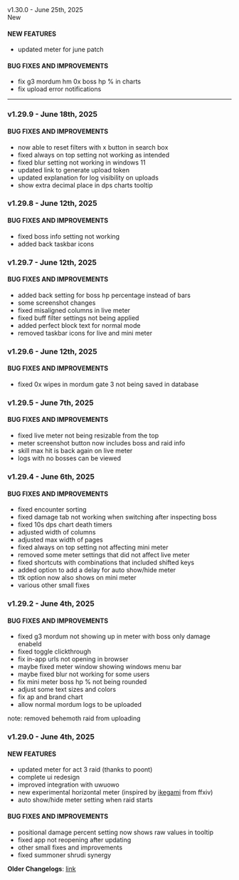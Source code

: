 <div class="rounded-md flex space-x-2 items-center">
  <div class="text-lg font-semibold text-white">
    v1.30.0 - June 25th, 2025
  </div>
  <div class="bg-accent-500 px-2 font-medium rounded-md text-white">
    New
  </div>
</div>

#### NEW FEATURES

- updated meter for june patch

#### BUG FIXES AND IMPROVEMENTS

- fix g3 mordum hm 0x boss hp % in charts
- fix upload error notifications

---

### v1.29.9 - June 18th, 2025

#### BUG FIXES AND IMPROVEMENTS

- now able to reset filters with x button in search box
- fixed always on top setting not working as intended
- fixed blur setting not working in windows 11
- updated link to generate upload token
- updated explanation for log visibility on uploads
- show extra decimal place in dps charts tooltip

### v1.29.8 - June 12th, 2025

#### BUG FIXES AND IMPROVEMENTS

- fixed boss info setting not working
- added back taskbar icons

### v1.29.7 - June 12th, 2025

#### BUG FIXES AND IMPROVEMENTS

- added back setting for boss hp percentage instead of bars
- some screenshot changes
- fixed misaligned columns in live meter
- fixed buff filter settings not being applied
- added perfect block text for normal mode
- removed taskbar icons for live and mini meter

### v1.29.6 - June 12th, 2025

#### BUG FIXES AND IMPROVEMENTS

- fixed 0x wipes in mordum gate 3 not being saved in database

### v1.29.5 - June 7th, 2025

#### BUG FIXES AND IMPROVEMENTS

- fixed live meter not being resizable from the top
- meter screenshot button now includes boss and raid info
- skill max hit is back again on live meter
- logs with no bosses can be viewed

### v1.29.4 - June 6th, 2025

#### BUG FIXES AND IMPROVEMENTS

- fixed encounter sorting
- fixed damage tab not working when switching after inspecting boss
- fixed 10s dps chart death timers
- adjusted width of columns
- adjusted max width of pages
- fixed always on top setting not affecting mini meter
- removed some meter settings that did not affect live meter
- fixed shortcuts with combinations that included shifted keys
- added option to add a delay for auto show/hide meter
- ttk option now also shows on mini meter
- various other small fixes

### v1.29.2 - June 4th, 2025

#### BUG FIXES AND IMPROVEMENTS

- fixed g3 mordum not showing up in meter with boss only damage enabeld
- fixed toggle clickthrough
- fix in-app urls not opening in browser
- maybe fixed meter window showing windows menu bar
- maybe fixed blur not working for some users
- fix mini meter boss hp % not being rounded
- adjust some text sizes and colors
- fix ap and brand chart
- allow normal mordum logs to be uploaded

note: removed behemoth raid from uploading

### v1.29.0 - June 4th, 2025

#### NEW FEATURES

- updated meter for act 3 raid (thanks to poont)
- complete ui redesign
- improved integration with uwuowo
- new experimental horizontal meter (inspired by [ikegami](https://github.com/hibiyasleep/ikegami) from ffxiv)
- auto show/hide meter setting when raid starts

#### BUG FIXES AND IMPROVEMENTS

- positional damage percent setting now shows raw values in tooltip
- fixed app not reopening after updating
- other small fixes and improvements
- fixed summoner shrudi synergy

**Older Changelogs**: [link](https://github.com/snoww/loa-logs/releases/tag/v1.28.0)
